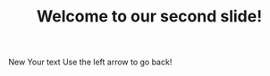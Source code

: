 ﻿---
layout: slide
title: "Welcome to our second slide!"
---
New Your text
Use the left arrow to go back!
